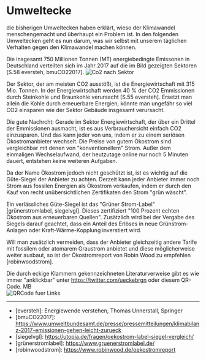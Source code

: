 # Umweltecke

die bisherigen Umweltecken haben erklärt, wieso der Klimawandel
menschengemacht und überhaupt ein Problem ist. 
In den folgenden Umweltecken geht es nun darum, was wir selbst mit unserem täglichen Verhalten gegen den
Klimawandel machen können.

Die insgesamt 750 Millionen Tonnen (MT) energiebedingte Emissonen in Deutschland
verteilten sich im Jahr 2017 auf die im Bild gezeigten Sektoren \[S.58 eversteh, bmuCO22017\].
![Co2 nach Sektor](treibhausgase_nach_sektoren_2017.png )

Der Sektor, der am meisten CO2 ausstößt, ist die Energiewirtschaft
mit 315 Mio. Tonnen. In der Energiewirtschaft werden 40 % der CO2
Emmissionen durch Steinkohle und Braunkohle verursacht \[S.55 eversteh\].
Ersetzt man allein die Kohle durch erneuerbare Energien, könnte man ungefähr so
viel CO2 einsparen wie der Sektor Gebäude insgesamt verursacht.

Die gute Nachrcht: Gerade im Sektor Energiewirtschaft, der über ein Drittel der Emmissionen ausmacht, ist es aus Verbrauchersicht einfach CO2
einzusparen. Und das kann jeder von uns, indem er zu einem seriösen Ökostromanbieter wechselt.
Die Preise von gutem Ökostrom sind vergleichbar mit denen von "konventionellem" Strom.
Außer dem einmaligen Wechselaufwand, der heutzutage online nur noch 5
Minuten dauert, entstehen keine weiteren Aufgaben.

Da der Name Ökostrom jedoch nicht geschützt ist, ist es wichtig auf die
Güte-Siegel der Anbieter zu achten. Derzeit kann jeder Anbieter immer noch Strom aus fossilen Energien
als Ökostrom verkaufen, indem er durch den Kauf von recht unübersichtlichen Zertifikaten den Strom "grün wäscht".

Ein verlässliches Güte-Siegel ist das "Grüner Strom-Label" \[grünerstromlabel, siegelvgl\].
Dieses zertifiziert "100 Prozent echten Ökostrom aus erneuerbaren Quellen". Zusätzlich wird
bei der Vergabe des Siegels darauf geachtet, dass ein Anteil des Erlöses in neue Grünstrom-Anlagen oder
Kraft-Wärme-Kopplung inverstiert wird. 

Will man zusätzlich vermeiden, dass der Anbieter gleichzeitig andere Tarife mit fossilem oder
atomarem Graustrom anbietet und diese möglicherweise weiter ausbaut, so ist der Ökostromreport
von Robin Wood zu empfehlen \[robinwoodstrom\]. 

Die durch eckige Klammern gekennzeichneten Literaturverweise gibt es wie immer "anklickbar" unter https://twitter.com/ueckebrgn oder diesem QR-Code. MB <br/>
![QRCode fuer Links](ueckebrgn_qr_code.png)


----

* \[eversteh\]: Energiewende verstehen, Thomas Unnerstall, Springer <br/>
* \[bmuCO22017\]: https://www.umweltbundesamt.de/presse/pressemitteilungen/klimabilanz-2017-emissionen-gehen-leicht-zurueck
* \[siegelvgl\]: https://utopia.de/fragen/oekostrom-label-siegel-vergleich/ <br/>
* \[grünerstromlabel\]: https://www.gruenerstromlabel.de/
* \[robinwoodstrom\]: https://www.robinwood.de/oekostromreport
